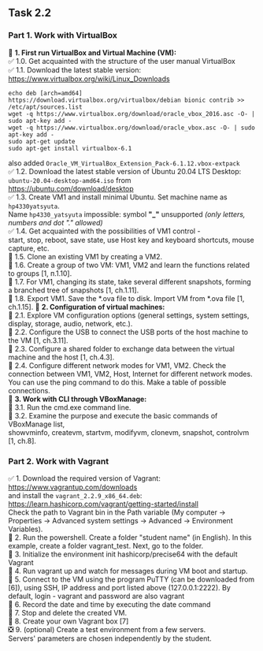 ## Task 2.2
### Part 1. Work with VirtualBox
:black_square_button: **1. First run VirtualBox and Virtual Machine (VM):**  
:white_check_mark: 1.0. Get acquainted with the structure of the user manual VirtualBox  
:white_check_mark: 1.1. Download the latest stable version: https://www.virtualbox.org/wiki/Linux_Downloads  
```
echo deb [arch=amd64] https://download.virtualbox.org/virtualbox/debian bionic contrib >> /etc/apt/sources.list
wget -q https://www.virtualbox.org/download/oracle_vbox_2016.asc -O- | sudo apt-key add -
wget -q https://www.virtualbox.org/download/oracle_vbox.asc -O- | sudo apt-key add -
sudo apt-get update
sudo apt-get install virtualbox-6.1
```
also added `Oracle_VM_VirtualBox_Extension_Pack-6.1.12.vbox-extpack`  
:white_check_mark: 1.2. Download the latest stable version of Ubuntu 20.04 LTS Desktop:  
`ubuntu-20.04-desktop-amd64.iso` from https://ubuntu.com/download/desktop  
:white_check_mark: 1.3. Create VM1 and install minimal Ubuntu. Set machine name as `hp4330yatsyuta`.  
Name `hp4330_yatsyuta` impossible: symbol **"_"** unsupported *(only letters, numbers and dot "." allowed)*  
:white_check_mark: 1.4. Get acquainted with the possibilities of VM1 control -  
 start, stop, reboot, save state, use Host key and keyboard shortcuts, mouse capture, etc.  
:black_square_button: 1.5. Clone an existing VM1 by creating a VM2.  
:black_square_button: 1.6. Create a group of two VM: VM1, VM2 and learn the functions related to groups [1,
п.1.10].  
:black_square_button: 1.7. For VM1, changing its state, take several different snapshots, forming a branched
tree of snapshots [1, ch.1.11].  
:black_square_button: 1.8. Export VM1. Save the *.ova file to disk. Import VM from *.ova file [1, ch.1.15].
:black_square_button: **2. Configuration of virtual machines:**  
:black_square_button: 2.1. Explore VM configuration options (general settings, system settings, display,
storage, audio, network, etc.).  
:black_square_button: 2.2. Configure the USB to connect the USB ports of the host machine to the VM
[1, ch.3.11].  
:black_square_button: 2.3. Configure a shared folder to exchange data between the virtual machine and
the host [1, ch.4.3].  
:black_square_button: 2.4. Configure different network modes for VM1, VM2. Check the connection
between VM1, VM2, Host, Internet for different network modes. You can use the ping
command to do this. Make a table of possible connections.  
:black_square_button: **3. Work with CLI through VBoxManage:**  
:black_square_button: 3.1. Run the cmd.exe command line.  
:black_square_button: 3.2. Examine the purpose and execute the basic commands of VBoxManage list,  
showvminfo, createvm, startvm, modifyvm, clonevm, snapshot, controlvm [1, ch.8].  
### Part 2. Work with Vagrant
:white_check_mark: 1. Download the required version of Vagrant:  
https://www.vagrantup.com/downloads  
and install the `vagrant_2.2.9_x86_64.deb`:  
https://learn.hashicorp.com/vagrant/getting-started/install  
Check the path to Vagrant bin in the Path variable (My computer -> Properties ->
Advanced system settings -> Advanced -> Environment Variables).  
:black_square_button: 2. Run the powershell. Create a folder "student name" (in English). In this example,
create a folder vagrant_test. Next, go to the folder.  
:black_square_button: 3. Initialize the environment init hashicorp/precise64 with the default Vagrant  
:black_square_button: 4. Run vagrant up and watch for messages during VM boot and startup.  
:black_square_button: 5. Connect to the VM using the program PuTTY (can be downloaded from [6]),
using SSH, IP address and port listed above (127.0.0.1:2222). By default, login - vagrant
and password are also vagrant  
:black_square_button: 6. Record the date and time by executing the date command  
:black_square_button: 7. Stop and delete the created VM.  
:black_square_button: 8. Create your own Vagrant box [7]  
:negative_squared_cross_mark: 9. (optional) Create a test environment from a few servers.  
Servers' parameters are chosen independently by the student.  

